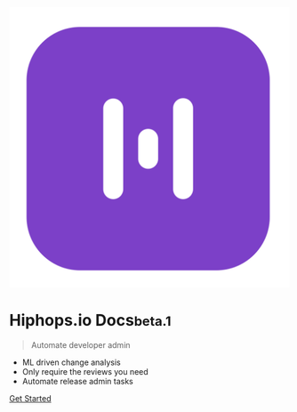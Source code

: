 <!-- _coverpage.md -->

![logo](_media/inverted-logo.svg ":size=200")

# Hiphops.io Docs<small>beta.1</small>

> Automate developer admin

- ML driven change analysis
- Only require the reviews you need
- Automate release admin tasks

<!-- [GitHub](https://github.com/docsifyjs/docsify/) -->

[Get Started](#hiphops-docs)
